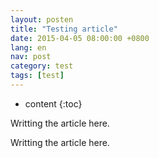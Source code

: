 ```yaml
---
layout: posten
title: "Testing article"
date: 2015-04-05 08:00:00 +0800
lang: en
nav: post
category: test
tags: [test]
---
```


* content
{:toc}

Writting the article here.
<!-- more -->
Writting the article here.
